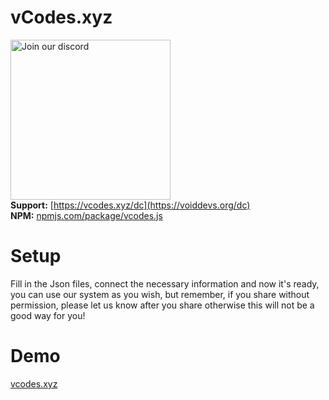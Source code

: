 # vCodes.xyz
<a href="https://vcodes.xyz/dc" target="_blank"><img src="https://img.devsforum.net/tr/img/h1Z2X3.png" alt="Join our discord" width="256"></a><br>
**Support:** [https://vcodes.xyz/dc](https://voiddevs.org/dc) <br>
**NPM:** [npmjs.com/package/vcodes.js](https://www.npmjs.com/package/vcodes.js)<br>

# Setup
<a>Fill in the Json files, connect the necessary information and now it's ready, you can use our system as you wish, but remember, if you share without permission, please let us know after you share otherwise this will not be a good way for you!</a>

# Demo
<a href="https://vcodes.xyz">vcodes.xyz</a>
